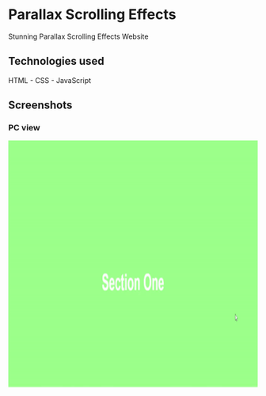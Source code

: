 # Parallax Scrolling Effects

Stunning Parallax Scrolling Effects Website

## Technologies used

HTML - CSS - JavaScript

## Screenshots

### PC view

<p align="center">
  <img src="assets/screenshots.gif" height="500em" />
</p>





